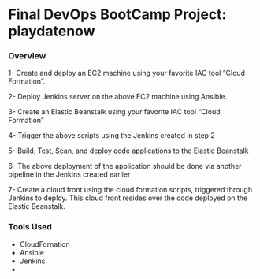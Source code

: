 # Final DevOps BootCamp Project: playdatenow

### Overview
1- Create and deploy an EC2 machine using your favorite IAC tool “Cloud Formation”.

2- Deploy Jenkins server on the above EC2 machine using Ansible.

3- Create an Elastic Beanstalk using your favorite IAC tool “Cloud Formation”

4- Trigger the above scripts using the Jenkins created in step 2

5- Build, Test, Scan, and deploy code applications to the Elastic Beanstalk 

6- The above deployment of the application should be done via another pipeline in the Jenkins created earlier

7- Create a cloud front using the cloud formation scripts, triggered through Jenkins to deploy. This cloud front resides over the code deployed on the Elastic Beanstalk.

### Tools Used 
- CloudFornation
- Ansible
- Jenkins
- 
